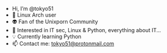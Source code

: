 - Hi, I’m @tokyo51
- 🥴 Linux Arch user
- 👽 Fan of the Unixporn Community
- 👀 Interested in IT sec, Linux & Python, everything about IT...
- 💡 Currently learning Python
- 📫 Contact me: tokyo51@protonmail.com
